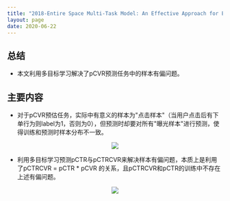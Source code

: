 ```yaml
---
title: "2018-Entire Space Multi-Task Model: An Effective Approach for Estimating Post-Click Conversion Rate"
layout: page
date: 2020-06-22
---
```


## 总结

- 本文利用多目标学习解决了pCVR预测任务中的样本有偏问题。

## 主要内容

- 对于pCVR预估任务，实际中有意义的样本为"点击样本"（当用户点击后有下单行为则label为1，否则为0），但预测时却要对所有"曝光样本"进行预测，使得训练和预测时样本分布不一致。
<div style="text-align: center"><img src="/wiki/attach/images/cvr-00.png" style="max-width:500px"></div>

- 利用多目标学习预测pCTR与pCTRCVR来解决样本有偏问题，本质上是利用了pCTRCVR = pCTR * pCVR 的关系，且pCTRCVR和pCTR的训练中不存在上述有偏问题。
<div style="text-align: center"><img src="/wiki/attach/images/cvr-01.png" style="max-width:500px"></div>

